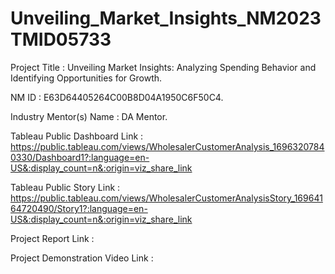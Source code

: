 # Unveiling_Market_Insights_NM2023TMID05733
Project Title  :  Unveiling Market Insights: Analyzing Spending Behavior and Identifying Opportunities for Growth.

NM ID : E63D64405264C00B8D04A1950C6F50C4.

Industry Mentor(s) Name : DA Mentor.

Tableau Public Dashboard Link : https://public.tableau.com/views/WholesalerCustomerAnalysis_16963207840330/Dashboard1?:language=en-US&:display_count=n&:origin=viz_share_link

Tableau Public Story Link : https://public.tableau.com/views/WholesalerCustomerAnalysisStory_16964164720490/Story1?:language=en-US&:display_count=n&:origin=viz_share_link

Project Report Link :

Project Demonstration Video Link :

